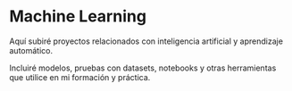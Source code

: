 # Machine Learning

Aquí subiré proyectos relacionados con inteligencia artificial y aprendizaje automático.

Incluiré modelos, pruebas con datasets, notebooks y otras herramientas que utilice en mi formación y práctica.
